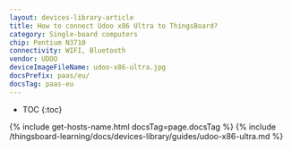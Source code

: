 ```yaml
---
layout: devices-library-article
title: How to connect Udoo x86 Ultra to ThingsBoard?
category: Single-board computers
chip: Pentium N3710
connectivity: WIFI, Bluetooth
vendor: UDOO
deviceImageFileName: udoo-x86-ultra.jpg
docsPrefix: paas/eu/
docsTag: paas-eu
---
```



* TOC
{:toc}

{% include get-hosts-name.html docsTag=page.docsTag %}
{% include /thingsboard-learning/docs/devices-library/guides/udoo-x86-ultra.md %}